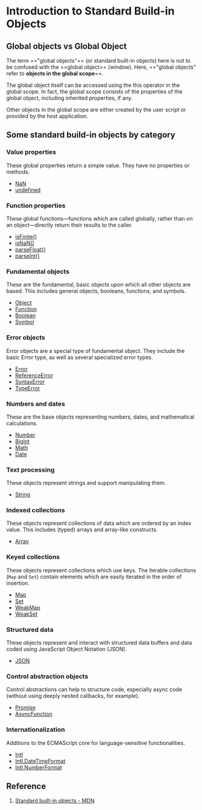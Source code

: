 # Introduction to Standard Build-in Objects

## Global objects vs Global Object

The term =="global objects"== (or standard built-in objects) here is not to be confused with the ==global object== (window). Here, =="global objects" refer to **objects in the global scope**==.

The global object itself can be accessed using the this operator in the global scope. In fact, the global scope consists of the properties of the global object, including inherited properties, if any.

Other objects in the global scope are either created by the user script or provided by the host application.

## Some standard build-in objects by category

### Value properties

These global properties return a simple value. They have no properties or methods.

- [NaN](https://developer.mozilla.org/en-US/docs/Web/JavaScript/Reference/Global_Objects/NaN)
- [undefined](https://developer.mozilla.org/en-US/docs/Web/JavaScript/Reference/Global_Objects/undefined)

### Function properties

These global functions—functions which are called globally, rather than on an object—directly return their results to the caller.

- [isFinite()](https://developer.mozilla.org/en-US/docs/Web/JavaScript/Reference/Global_Objects/isFinite)
- [isNaN()](https://developer.mozilla.org/en-US/docs/Web/JavaScript/Reference/Global_Objects/isNaN)
- [parseFloat()](https://developer.mozilla.org/en-US/docs/Web/JavaScript/Reference/Global_Objects/parseFloat)
- [parseInt()](https://developer.mozilla.org/en-US/docs/Web/JavaScript/Reference/Global_Objects/parseInt)

### Fundamental objects

These are the fundamental, basic objects upon which all other objects are based. This includes general objects, booleans, functions, and symbols.

- [Object](https://developer.mozilla.org/en-US/docs/Web/JavaScript/Reference/Global_Objects/Object)
- [Function](https://developer.mozilla.org/en-US/docs/Web/JavaScript/Reference/Global_Objects/Function)
- [Boolean](https://developer.mozilla.org/en-US/docs/Web/JavaScript/Reference/Global_Objects/Boolean)
- [Symbol](https://developer.mozilla.org/en-US/docs/Web/JavaScript/Reference/Global_Objects/Symbol)

### Error objects

Error objects are a special type of fundamental object. They include the basic Error type, as well as several specialized error types.

- [Error](https://developer.mozilla.org/en-US/docs/Web/JavaScript/Reference/Global_Objects/Error)
- [ReferenceError](https://developer.mozilla.org/en-US/docs/Web/JavaScript/Reference/Global_Objects/ReferenceError)
- [SyntaxError](https://developer.mozilla.org/en-US/docs/Web/JavaScript/Reference/Global_Objects/SyntaxError)
- [TypeError](https://developer.mozilla.org/en-US/docs/Web/JavaScript/Reference/Global_Objects/TypeError)

### Numbers and dates

These are the base objects representing numbers, dates, and mathematical calculations.

- [Number](https://developer.mozilla.org/en-US/docs/Web/JavaScript/Reference/Global_Objects/Number)
- [BigInt](https://developer.mozilla.org/en-US/docs/Web/JavaScript/Reference/Global_Objects/BigInt)
- [Math](https://developer.mozilla.org/en-US/docs/Web/JavaScript/Reference/Global_Objects/Math)
- [Date](https://developer.mozilla.org/en-US/docs/Web/JavaScript/Reference/Global_Objects/Date)

### Text processing

These objects represent strings and support manipulating them.

- [String](https://developer.mozilla.org/en-US/docs/Web/JavaScript/Reference/Global_Objects/String)

### Indexed collections

These objects represent collections of data which are ordered by an index value. This includes (typed) arrays and array-like constructs.

- [Array](https://developer.mozilla.org/en-US/docs/Web/JavaScript/Reference/Global_Objects/Array)

### Keyed collections

These objects represent collections which use keys. The iterable collections (`Map` and `Set`) contain elements which are easily iterated in the order of insertion.

- [Map](https://developer.mozilla.org/en-US/docs/Web/JavaScript/Reference/Global_Objects/Map)
- [Set](https://developer.mozilla.org/en-US/docs/Web/JavaScript/Reference/Global_Objects/Set)
- [WeakMap](https://developer.mozilla.org/en-US/docs/Web/JavaScript/Reference/Global_Objects/WeakMap)
- [WeakSet](https://developer.mozilla.org/en-US/docs/Web/JavaScript/Reference/Global_Objects/WeakSet)

### Structured data

These objects represent and interact with structured data buffers and data coded using JavaScript Object Notation (JSON).

- [JSON](https://developer.mozilla.org/en-US/docs/Web/JavaScript/Reference/Global_Objects/JSON)

### Control abstraction objects

Control abstractions can help to structure code, especially async code (without using deeply nested callbacks, for example).

- [Promise](https://developer.mozilla.org/en-US/docs/Web/JavaScript/Reference/Global_Objects/Promise)
- [AsyncFunction](https://developer.mozilla.org/en-US/docs/Web/JavaScript/Reference/Global_Objects/AsyncFunction)

### Internationalization

Additions to the ECMAScript core for language-sensitive functionalities.

- [Intl](https://developer.mozilla.org/en-US/docs/Web/JavaScript/Reference/Global_Objects/Intl)
- [Intl.DateTimeFormat](https://developer.mozilla.org/en-US/docs/Web/JavaScript/Reference/Global_Objects/Intl/DateTimeFormat)
- [Intl.NumberFormat](https://developer.mozilla.org/en-US/docs/Web/JavaScript/Reference/Global_Objects/Intl/NumberFormat)

## Reference

1. [Standard built-in objects - MDN](https://developer.mozilla.org/en-US/docs/Web/JavaScript/Reference/Global_Objects)
